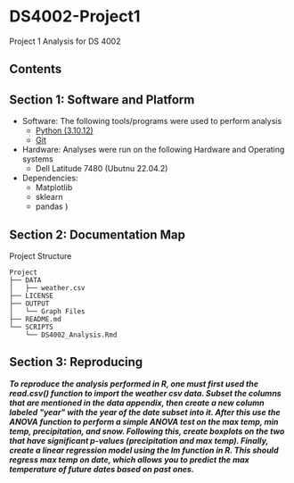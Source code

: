 # DS4002-Project1
Project 1 Analysis for DS 4002

## Contents


## Section 1: Software and Platform 
- Software: The following tools/programs were used to perform analysis
    <!-- - [R (3.3.0+)](https://cran.rstudio.com/) -->
    <!-- - [R Studio (2023.12.1)](https://posit.co/download/rstudio-desktop/) -->
    - [Python (3.10.12)](https://www.python.org/downloads/)
    - [Git](https://git-scm.com/)
- Hardware: Analyses were run on the following Hardware and Operating systems
    - Dell Latitude 7480 (Ubutnu 22.04.2)
- Dependencies: 
    - Matplotlib
    - sklearn 
    - pandas
) 


## Section 2: Documentation Map
Project Structure
```
Project
├── DATA
│   ├── weather.csv
├── LICENSE
├── OUTPUT
│   └── Graph Files
├── README.md
└── SCRIPTS
    └── DS4002_Analysis.Rmd
```

## Section 3: Reproducing

***To reproduce the analysis performed in R, one must first used the read.csv() function to import the weather csv data. Subset the columns that are mentioned in the data appendix, then create a new column labeled "year" with the year of the date subset into it. After this use the ANOVA function to perform a simple ANOVA test on the max temp, min temp, precipitation, and snow. Following this, create boxplots on the two that have significant p-values (precipitation and max temp). Finally, create a linear regression model using the lm function in R. This should regress max temp on date, which allows you to predict the max temperature of future dates based on past ones.*** 
